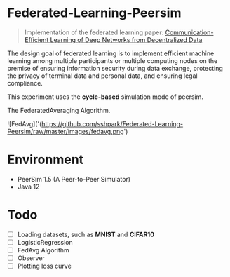 # Federated-Learning-Peersim

> Implementation of the federated learning paper: [Communication-Efficient Learning of Deep Networks from Decentralized Data](https://arxiv.org/abs/1602.05629)

The design goal of federated learning is to implement efficient machine learning among multiple participants or multiple computing nodes on the premise of ensuring information security during data exchange, protecting the privacy of terminal data and personal data, and ensuring legal compliance.

This experiment uses the **cycle-based** simulation mode of peersim.

The FederatedAveraging Algorithm.

![FedAvg]('(https://github.com/sshpark/Federated-Learning-Peersim/raw/master/images/fedavg.png')

# Environment
 * PeerSim 1.5 (A Peer-to-Peer Simulator)
 * Java 12

# Todo

- [ ] Loading datasets, such as **MNIST** and **CIFAR10**
- [ ] LogisticRegression
- [ ] FedAvg Algorithm
- [ ] Observer
- [ ] Plotting loss curve